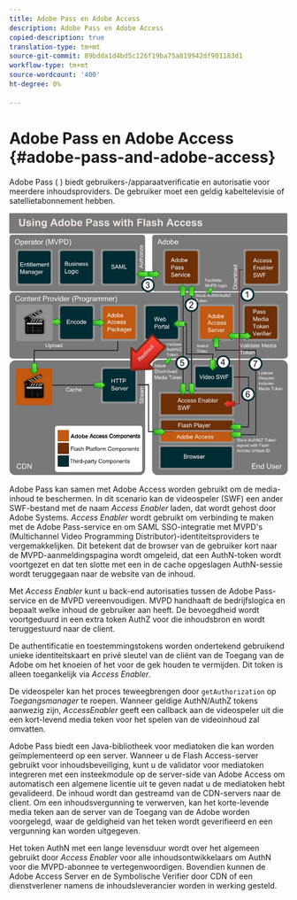 ```yaml
---
title: Adobe Pass en Adobe Access
description: Adobe Pass en Adobe Access
copied-description: true
translation-type: tm+mt
source-git-commit: 89bdda1d4bd5c126f19ba75a819942df901183d1
workflow-type: tm+mt
source-wordcount: '400'
ht-degree: 0%

---
```



# Adobe Pass en Adobe Access {#adobe-pass-and-adobe-access}

Adobe Pass ( [](https://www.adobe.com/products/adobepass/)) biedt gebruikers-/apparaatverificatie en autorisatie voor meerdere inhoudsproviders. De gebruiker moet een geldig kabeltelevisie of satellietabonnement hebben.

<!--<a id="fig_cln_bc2_44"></a>-->

![](assets/AdobePass_web.png)

Adobe Pass kan samen met Adobe Access worden gebruikt om de media-inhoud te beschermen. In dit scenario kan de videospeler (SWF) een ander SWF-bestand met de naam *Access Enabler* laden, dat wordt gehost door Adobe Systems. *Access Enabler* wordt gebruikt om verbinding te maken met de Adobe Pass-service en om SAML SSO-integratie met MVPD&#39;s (Multichannel Video Programming Distributor)-identiteitsproviders te vergemakkelijken. Dit betekent dat de browser van de gebruiker kort naar de MVPD-aanmeldingspagina wordt omgeleid, dat een AuthN-token wordt voortgezet en dat ten slotte met een in de cache opgeslagen AuthN-sessie wordt teruggegaan naar de website van de inhoud.

Met *Access Enabler* kunt u back-end autorisaties tussen de Adobe Pass-service en de MVPD vereenvoudigen. MVPD handhaaft de bedrijfslogica en bepaalt welke inhoud de gebruiker aan heeft. De bevoegdheid wordt voortgeduurd in een extra token AuthZ voor die inhoudsbron en wordt teruggestuurd naar de client.

De authentificatie en toestemmingstokens worden ondertekend gebruikend unieke identiteitskaart en privé sleutel van de cliënt van de Toegang van de Adobe om het knoeien of het voor de gek houden te vermijden. Dit token is alleen toegankelijk via *Access Enabler*.

De videospeler kan het proces teweegbrengen door `getAuthorization` op *Toegangsmanager* te roepen. Wanneer geldige AuthN/AuthZ tokens aanwezig zijn, *AccessEnabler* geeft een callback aan de videospeler uit die een kort-levend media teken voor het spelen van de videoinhoud zal omvatten.

Adobe Pass biedt een Java-bibliotheek voor mediatoken die kan worden geïmplementeerd op een server. Wanneer u de Flash Access-server gebruikt voor inhoudsbeveiliging, kunt u de validator voor mediatoken integreren met een insteekmodule op de server-side van Adobe Access om automatisch een algemene licentie uit te geven nadat u de mediatoken hebt gevalideerd. De inhoud wordt dan gestreamd van de CDN-servers naar de client. Om een inhoudsvergunning te verwerven, kan het korte-levende media teken aan de server van de Toegang van de Adobe worden voorgelegd, waar de geldigheid van het teken wordt geverifieerd en een vergunning kan worden uitgegeven.

Het token AuthN met een lange levensduur wordt over het algemeen gebruikt door *Access Enabler* voor alle inhoudsontwikkelaars om AuthN voor die MVPD-abonnee te vertegenwoordigen. Bovendien kunnen de Adobe Access Server en de Symbolische Verifier door CDN of een dienstverlener namens de inhoudsleverancier worden in werking gesteld.

